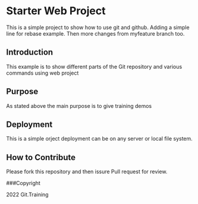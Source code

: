 # Starter Web Project

This is a simple project to show how to use git and github. Adding a simple line for rebase example. Then more changes from myfeature branch too.

## Introduction

This example is to show different parts of the Git repository and various commands using web project

## Purpose

As stated above the main purpose is to give training demos 

## Deployment 

This is a simple orject deployment can be on any server or local file system.

## How to Contribute

Please fork this repository and then issure Pull request for review. 

###Copyright

2022 Git.Training
